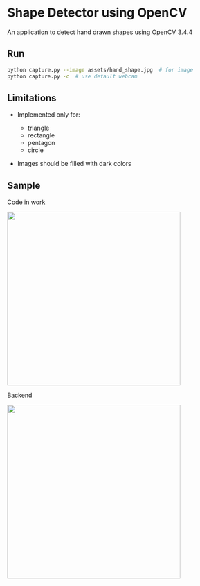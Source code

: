 # Shape Detector using OpenCV
An application to detect hand drawn shapes using OpenCV 3.4.4

## Run

```bash
python capture.py --image assets/hand_shape.jpg  # for image
python capture.py -c  # use default webcam
```

## Limitations

 - Implemented only for:
   - triangle
   - rectangle
   - pentagon
   - circle
 
 - Images should be filled with dark colors
 
## Sample

Code in work

<img src="assets/sample.gif" width="400px">

Backend

<img src="assets/backend_video.png" width="400px">
